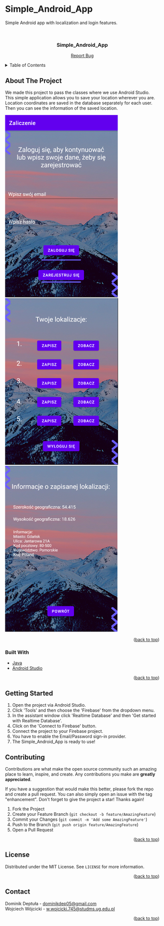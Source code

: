 # Simple_Android_App

Simple Android app with localization and login features.

<div id="top"></div>

<!-- PROJECT LOGO -->
<br />
<div align="center">
  <h3 align="center">Simple_Android_App</h3>
  <p align="center">
    <a href="https://github.com/DominikDeptula/Simple_Android_App/issues">Report Bug</a>
    
  </p>
</div>

<!-- TABLE OF CONTENTS -->
<details>
  <summary>Table of Contents</summary>
  <ol>
    <li>
      <a href="#about-the-project">About The Project</a>
      <ul>
        <li><a href="#built-with">Built With</a></li>
      </ul>
    </li>
    <li>
      <a href="#getting-started">Getting Started</a>
      <ul>
      </ul>
    </li>
    <li><a href="#contributing">Contributing</a></li>
    <li><a href="#license">License</a></li>
    <li><a href="#contact">Contact</a></li>
  </ol>
</details>

<!-- ABOUT THE PROJECT -->

## About The Project

We made this project to pass the classes where we use Android Studio. This simple application allows you to save your location wherever you are. Location coordinates are saved in the database separately for each user. Then you can see the information of the saved location.

![](screenshots/Screenshot1.PNG)
![](screenshots/Screenshot2.PNG)
![](screenshots/Screenshot3.PNG)

<p align="right">(<a href="#top">back to top</a>)</p>

### Built With

- [Java](https://www.java.com)
- [Android Studio](https://developer.android.com)

<p align="right">(<a href="#top">back to top</a>)</p>

<!-- GETTING STARTED -->

## Getting Started

1. Open the project via Android Studio.
2. Click 'Tools' and then choose the 'Firebase' from the dropdown menu.
3. In the assistant window click 'Realtime Database' and then 'Get started with Realtime Database'.
4. Click on the 'Connect to Firebase' button.
5. Connect the project to your Firebase project.
6. You have to enable the Email/Password sign-in provider.
7. The Simple_Android_App is ready to use!

<!-- CONTRIBUTING -->

## Contributing

Contributions are what make the open source community such an amazing place to learn, inspire, and create. Any contributions you make are **greatly appreciated**.

If you have a suggestion that would make this better, please fork the repo and create a pull request. You can also simply open an issue with the tag "enhancement".
Don't forget to give the project a star! Thanks again!

1. Fork the Project
2. Create your Feature Branch (`git checkout -b feature/AmazingFeature`)
3. Commit your Changes (`git commit -m 'Add some AmazingFeature'`)
4. Push to the Branch (`git push origin feature/AmazingFeature`)
5. Open a Pull Request

<p align="right">(<a href="#top">back to top</a>)</p>

<!-- LICENSE -->

## License

Distributed under the MIT License. See `LICENSE` for more information.

<p align="right">(<a href="#top">back to top</a>)</p>

<!-- CONTACT -->

## Contact

Dominik Deptuła - dominikdep05@gmail.com
<br />
Wojciech Wójcicki - w.wojcicki.745@studms.ug.edu.pl

<p align="right">(<a href="#top">back to top</a>)</p>
